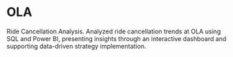 # OLA
Ride Cancellation Analysis. 
Analyzed ride cancellation trends at OLA using SQL and Power BI, 
presenting insights through an interactive dashboard and supporting data-driven strategy implementation.
